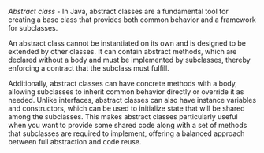 *Abstract class* - In Java, abstract classes are a fundamental tool for creating a base class that provides both common behavior and a framework for subclasses.

An abstract class cannot be instantiated on its own and is designed to be extended by other classes. It can contain abstract methods, which are declared without a body and must be implemented by subclasses, thereby enforcing a contract that the subclass must fulfill. 

Additionally, abstract classes can have concrete methods with a body, allowing subclasses to inherit common behavior directly or override it as needed. Unlike interfaces, abstract classes can also have instance variables and constructors, which can be used to initialize state that will be shared among the subclasses. This makes abstract classes particularly useful when you want to provide some shared code along with a set of methods that subclasses are required to implement, offering a balanced approach between full abstraction and code reuse.